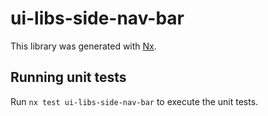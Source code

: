 # ui-libs-side-nav-bar

This library was generated with [Nx](https://nx.dev).

## Running unit tests

Run `nx test ui-libs-side-nav-bar` to execute the unit tests.
